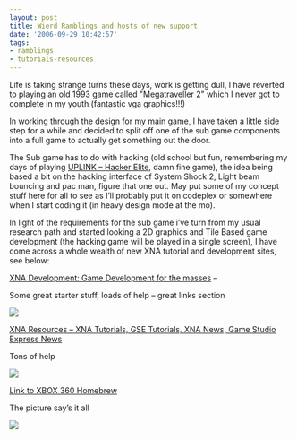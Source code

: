 ```yaml
---
layout: post
title: Wierd Ramblings and hosts of new support
date: '2006-09-29 10:42:57'
tags:
- ramblings
- tutorials-resources
---
```


Life is taking strange turns these days, work is getting dull, I have reverted to playing an old 1993 game called "Megatraveller 2" which I never got to complete in my youth (fantastic vga graphics!!!)

In working through the design for my main game, I have taken a little side step for a while and decided to split off one of the sub game components into a full game to actually get something out the door.

The Sub game has to do with hacking (old school but fun, remembering my days of playing [UPLINK – Hacker Elite](http://www.introversion.co.uk/uplink/about.html), damn fine game), the idea being based a bit on the hacking interface of System Shock 2, Light beam bouncing and pac man, figure that one out.  May put some of my concept stuff here for all to see as I’ll probably put it on codeplex or somewhere when I start coding it (in heavy design mode at the mo).

In light of the requirements for the sub game i’ve turn from my usual research path and started looking a 2D graphics and Tile Based game development (the hacking game will be played in a single screen), I have come across a whole wealth of new XNA tutorial and development sites, see below:

[XNA Development: Game Development for the masses](http://www.xnadevelopment.com/index.shtml) –

Some great starter stuff, loads of help – great links section

[![](http://www.xnadevelopment.com/XNA.gif)](http://www.xnadevelopment.com/index.shtml)

[XNA Resources – XNA Tutorials, GSE Tutorials, XNA News, Game Studio Express News](http://www.xnaresources.com/blog.asp)

Tons of help

[![](http://www.xnaresources.com/images/all_logo.png)](http://www.xnaresources.com/blog.asp)

[Link to XBOX 360 Homebrew](http://xbox360homebrew.com/)

The picture say’s it all

[![](http://tk2.storage.msn.com/x1pb4lnKEHD-4CJQOyvlqmI51Rc6D1cW51ePdeTP68-sLBcHOdGvwWPjGU0EX8JsAhfw62tHj1Y4IUPCWlOsivzG_oPqiLS6oYSGGnvyD4jCQfM9u9GC9RXG7G5IJoSVhJodueANyJjtZh4bFSesL_FRA)](http://xbox360homebrew.com/)

